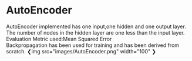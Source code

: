 # AutoEncoder
AutoEncoder implemented has one input,one hidden and one output layer.  
The number of nodes in the hidden layer are one less than the input layer.
Evaluation Metric used:Mean Squared Error  
Backpropagation has been used for training and has been derived from scratch.
❮img src="images/AutoEncoder.png" width="100" ❯
